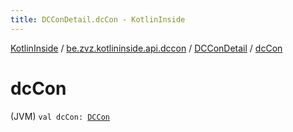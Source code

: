 ```yaml
---
title: DCConDetail.dcCon - KotlinInside
---
```


[KotlinInside](../../index.html) / [be.zvz.kotlininside.api.dccon](../index.html) / [DCConDetail](index.html) / [dcCon](./dc-con.html)

# dcCon

(JVM) `val dcCon: `[`DCCon`](../../be.zvz.kotlininside.api.type/-d-c-con/index.html)